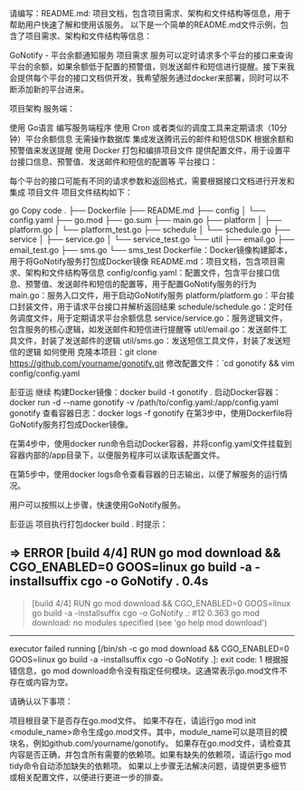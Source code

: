请编写：README.md: 项目文档，包含项目需求、架构和文件结构等信息，用于帮助用户快速了解和使用该服务。
以下是一个简单的README.md文件示例，包含了项目需求、架构和文件结构等信息：

GoNotify - 平台余额通知服务
项目需求
服务可以定时请求多个平台的接口来查询平台的余额，如果余额低于配置的预警值，则发送邮件和短信进行提醒。接下来我会提供每个平台的接口文档供开发，我希望服务通过docker来部署，同时可以不断添加新的平台进来。

项目架构
服务端：

使用 Go语言 编写服务端程序
使用 Cron 或者类似的调度工具来定期请求（10分钟）平台余额信息
无需操作数据库
集成发送腾讯云的邮件和短信SDK
根据余额和预警值来发送提醒
使用 Docker 打包和编排项目文件
提供配置文件，用于设置平台接口信息、预警值、发送邮件和短信的配置等
平台接口：

每个平台的接口可能有不同的请求参数和返回格式，需要根据接口文档进行开发和集成
项目文件
项目文件结构如下：

go
Copy code
.
├── Dockerfile
├── README.md
├── config
│   └── config.yaml
├── go.mod
├── go.sum
├── main.go
├── platform
│   ├── platform.go
│   └── platform_test.go
├── schedule
│   └── schedule.go
├── service
│   ├── service.go
│   └── service_test.go
└── util
    ├── email.go
    ├── email_test.go
    ├── sms.go
    └── sms_test
Dockerfile：Docker镜像构建脚本，用于将GoNotify服务打包成Docker镜像
README.md：项目文档，包含项目需求、架构和文件结构等信息
config/config.yaml：配置文件，包含平台接口信息、预警值、发送邮件和短信的配置等，用于配置GoNotify服务的行为
main.go：服务入口文件，用于启动GoNotify服务
platform/platform.go：平台接口封装文件，用于请求平台接口并解析返回结果
schedule/schedule.go：定时任务调度文件，用于定期请求平台余额信息
service/service.go：服务逻辑文件，包含服务的核心逻辑，如发送邮件和短信进行提醒等
util/email.go：发送邮件工具文件，封装了发送邮件的逻辑
util/sms.go：发送短信工具文件，封装了发送短信的逻辑
如何使用
克隆本项目：git clone https://github.com/yourname/gonotify.git
修改配置文件：`cd gonotify && vim config/config.yaml



彭亚运
继续
构建Docker镜像：docker build -t gonotify .
启动Docker容器：docker run -d --name gonotify -v /path/to/config.yaml:/app/config.yaml gonotify
查看容器日志：docker logs -f gonotify
在第3步中，使用Dockerfile将GoNotify服务打包成Docker镜像。

在第4步中，使用docker run命令启动Docker容器，并将config.yaml文件挂载到容器内部的/app目录下，以便服务程序可以读取该配置文件。

在第5步中，使用docker logs命令查看容器的日志输出，以便了解服务的运行情况。

用户可以按照以上步骤，快速使用GoNotify服务。




彭亚运
项目执行打包docker build . 时提示：

 => ERROR [build 4/4] RUN go mod download &&     CGO_ENABLED=0 GOOS=linux go build -a -installsuffix cgo -o GoNotify .                                                                                                                                      0.4s 
------
 > [build 4/4] RUN go mod download &&     CGO_ENABLED=0 GOOS=linux go build -a -installsuffix cgo -o GoNotify .:
#12 0.363 go mod download: no modules specified (see 'go help mod download')
------
executor failed running [/bin/sh -c go mod download &&     CGO_ENABLED=0 GOOS=linux go build -a -installsuffix cgo -o GoNotify .]: exit code: 1
根据报错信息，go mod download命令没有指定任何模块。这通常表示go.mod文件不存在或内容为空。

请确认以下事项：

项目根目录下是否存在go.mod文件。
如果不存在，请运行go mod init <module_name>命令生成go.mod文件。其中，module_name可以是项目的模块名，例如github.com/yourname/gonotify。
如果存在go.mod文件，请检查其内容是否正确，并包含所有需要的依赖项。如果有缺失的依赖项，请运行go mod tidy命令自动添加缺失的依赖项。
如果以上步骤无法解决问题，请提供更多细节或相关配置文件，以便进行更进一步的排查。